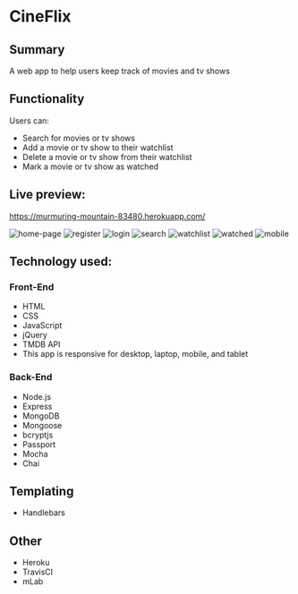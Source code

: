 # CineFlix

## Summary

A web app to help users keep track of movies and tv shows

## Functionality

Users can:

* Search for movies or tv shows
* Add a movie or tv show to their watchlist
* Delete a movie or tv show from their watchlist
* Mark a movie or tv show as watched

## Live preview:

https://murmuring-mountain-83480.herokuapp.com/

![home-page](https://user-images.githubusercontent.com/25669046/34453996-0701ab82-ed2f-11e7-829b-4feb4a51c177.png)
![register](https://user-images.githubusercontent.com/25669046/34453999-0f85191a-ed2f-11e7-8f11-6668abd4dfff.png)
![login](https://user-images.githubusercontent.com/25669046/34453998-0d19d47c-ed2f-11e7-8298-34d68daa556a.png)
![search](https://user-images.githubusercontent.com/25669046/34454000-10c536f2-ed2f-11e7-80bf-cf66782019b1.png)
![watchlist](https://user-images.githubusercontent.com/25669046/34454002-13a8c4ce-ed2f-11e7-8331-44704c00299b.png)
![watched](https://user-images.githubusercontent.com/25669046/34454084-ea45ff14-ed30-11e7-9cf3-a78778d4e0fd.png)
![mobile](https://user-images.githubusercontent.com/25669046/34454130-ece232b4-ed31-11e7-9b3f-40bd95cb82d5.PNG)

## Technology used:

### Front-End

* HTML
* CSS
* JavaScript
* jQuery
* TMDB API
* This app is responsive for desktop, laptop, mobile, and tablet

### Back-End

* Node.js
* Express
* MongoDB
* Mongoose
* bcryptjs
* Passport
* Mocha
* Chai

## Templating

* Handlebars

## Other

* Heroku
* TravisCI
* mLab
